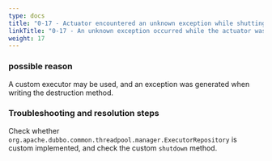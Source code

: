 ```yaml
---
type: docs
title: "0-17 - Actuator encountered an unknown exception while shutting down"
linkTitle: "0-17 - An unknown exception occurred while the actuator was shutting down"
weight: 17
---
```



### possible reason

A custom executor may be used, and an exception was generated when writing the destruction method.

### Troubleshooting and resolution steps

Check whether `org.apache.dubbo.common.threadpool.manager.ExecutorRepository` is custom implemented, and check the custom `shutdown` method.

<p style="margin-top: 3rem;"> </p>